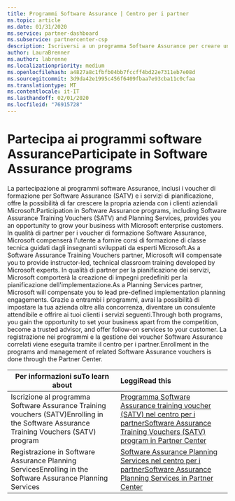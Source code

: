 ```yaml
---
title: Programmi Software Assurance | Centro per i partner
ms.topic: article
ms.date: 01/31/2020
ms.service: partner-dashboard
ms.subservice: partnercenter-csp
description: Iscriversi a un programma Software Assurance per creare un'azienda e compensare la distribuzione di corsi di formazione e pianificazione ai clienti aziendali.
author: LauraBrenner
ms.author: labrenne
ms.localizationpriority: medium
ms.openlocfilehash: a4827a8c1fbfb04bb7fccff4bd22e7311eb7e08d
ms.sourcegitcommit: 3d9da42e1995c456f6409fbaa7e93cba11c0cfaa
ms.translationtype: MT
ms.contentlocale: it-IT
ms.lasthandoff: 02/01/2020
ms.locfileid: "76915728"
---
```

# <a name="participate-in-software-assurance-programs"></a><span data-ttu-id="02389-103">Partecipa ai programmi software Assurance</span><span class="sxs-lookup"><span data-stu-id="02389-103">Participate in Software Assurance programs</span></span>

<span data-ttu-id="02389-104">La partecipazione ai programmi software Assurance, inclusi i voucher di formazione per Software Assurance (SATV) e i servizi di pianificazione, offre la possibilità di far crescere la propria azienda con i clienti aziendali Microsoft.</span><span class="sxs-lookup"><span data-stu-id="02389-104">Participation in Software Assurance programs, including Software Assurance Training Vouchers (SATV) and Planning Services, provides you an opportunity to grow your business with Microsoft enterprise customers.</span></span> <span data-ttu-id="02389-105">In qualità di partner per i voucher di formazione Software Assurance, Microsoft compenserà l'utente a fornire corsi di formazione di classe tecnica guidati dagli insegnanti sviluppati da esperti Microsoft.</span><span class="sxs-lookup"><span data-stu-id="02389-105">As a Software Assurance Training Vouchers partner, Microsoft will compensate you to provide instructor-led, technical classroom training developed by Microsoft experts.</span></span> <span data-ttu-id="02389-106">In qualità di partner per la pianificazione dei servizi, Microsoft comporterà la creazione di impegni predefiniti per la pianificazione dell'implementazione.</span><span class="sxs-lookup"><span data-stu-id="02389-106">As a Planning Services partner, Microsoft will compensate you to lead pre-defined implementation planning engagements.</span></span> <span data-ttu-id="02389-107">Grazie a entrambi i programmi, avrai la possibilità di impostare la tua azienda oltre alla concorrenza, diventare un consulente attendibile e offrire ai tuoi clienti i servizi seguenti.</span><span class="sxs-lookup"><span data-stu-id="02389-107">Through both programs, you gain the opportunity to set your business apart from the competition, become a trusted advisor, and offer follow-on services to your customer.</span></span> <span data-ttu-id="02389-108">La registrazione nei programmi e la gestione dei voucher Software Assurance correlati viene eseguita tramite il centro per i partner.</span><span class="sxs-lookup"><span data-stu-id="02389-108">Enrollment in the programs and management of related Software Assurance vouchers is done through the Partner Center.</span></span>

|<span data-ttu-id="02389-109">**Per informazioni su**</span><span class="sxs-lookup"><span data-stu-id="02389-109">**To learn about**</span></span>   |<span data-ttu-id="02389-110">**Leggi**</span><span class="sxs-lookup"><span data-stu-id="02389-110">**Read this**</span></span>   |
|--------------------------|:------------------|
|<span data-ttu-id="02389-111">Iscrizione al programma Software Assurance Training vouchers (SATV)</span><span class="sxs-lookup"><span data-stu-id="02389-111">Enrolling in the Software Assurance Training Vouchers (SATV) program</span></span>|[<span data-ttu-id="02389-112">Programma Software Assurance training voucher (SATV) nel centro per i partner</span><span class="sxs-lookup"><span data-stu-id="02389-112">Software Assurance Training Vouchers (SATV) program in Partner Center</span></span>](software-assurance-satv.md)|
|<span data-ttu-id="02389-113">Registrazione in Software Assurance Planning Services</span><span class="sxs-lookup"><span data-stu-id="02389-113">Enrolling in the Software Assurance Planning Services</span></span>|[<span data-ttu-id="02389-114">Software Assurance Planning Services nel centro per i partner</span><span class="sxs-lookup"><span data-stu-id="02389-114">Software Assurance Planning Services in Partner Center</span></span>](software-assurance-dps.md) |